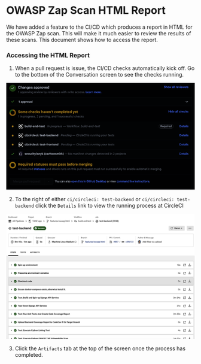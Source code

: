 # OWASP Zap Scan HTML Report

We have added a feature to the CI/CD which produces a report in HTML for the OWASP Zap scan. 
This will make it much easier to review the results of these scans. This document shows how
to access the report.

### Accessing the HTML Report

1. When a pull request is issue, the CI/CD checks automatically kick off. Go to the bottom of the
Conversation screen to see the checks running.

![image](images/ci-cd-checks.png)

2. To the right of either `ci/circleci: test-backend` or `ci/circleci: test-backend` click the `Details` 
link to view the running process at CircleCI

![image](images/circleci.png)

3. Click the `Artifacts` tab at the top of the screen once the process has completed.

